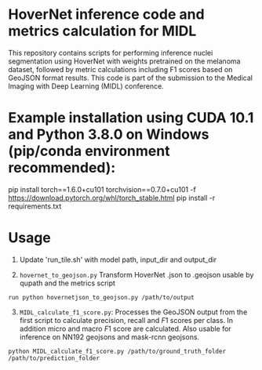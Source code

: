 # HoverNet inference code and metrics calculation for MIDL
This repository contains scripts for performing inference nuclei segmentation using HoverNet with weights pretrained on the melanoma dataset, followed by metric calculations including F1 scores based on GeoJSON format results. This code is part of the submission to the Medical Imaging with Deep Learning (MIDL) conference.

# Example installation using CUDA 10.1 and Python 3.8.0 on Windows (pip/conda environment recommended):
pip install torch==1.6.0+cu101 torchvision==0.7.0+cu101 -f https://download.pytorch.org/whl/torch_stable.html
pip install -r requirements.txt

# Usage
1. Update 'run_tile.sh' with model path, input_dir and output_dir



2. `hovernet_to_geojson.py` Transform HoverNet .json to .geojson usable by qupath and the metrics script
```
run python hovernetjson_to_geojson.py /path/to/output
```

3. `MIDL_calculate_f1_score.py`: Processes the GeoJSON output from the first script to calculate precision, recall and $F1$ scores per class. In addition micro and macro $F1$ score are calculated. Also usable for inference on NN192 geojsons and mask-rcnn geojsons. 

```
python MIDL_calculate_f1_score.py /path/to/ground_truth_folder /path/to/prediction_folder
```
